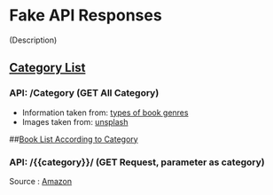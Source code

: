 # Fake API Responses
(Description)

## [Category List](https://github.com/Nami2012/BookStore-Frontend/blob/FakeApiData/FakeAPIData/CategoryList.json)
### API: /Category (GET All Category)
* Information taken from: [types of book genres ](https://www.oprahdaily.com/entertainment/books/a29576863/types-of-book-genres/)
* Images taken from: [unsplash](https://unsplash.com/)

##[Book List According to Category](https://github.com/Nami2012/BookStore-Frontend/tree/FakeApiData/FakeAPIData/CategoryBasedBookDetails)
### API: /{{category}}/ (GET Request, parameter as category)
Source : [Amazon](https://www.amazon.in/)
